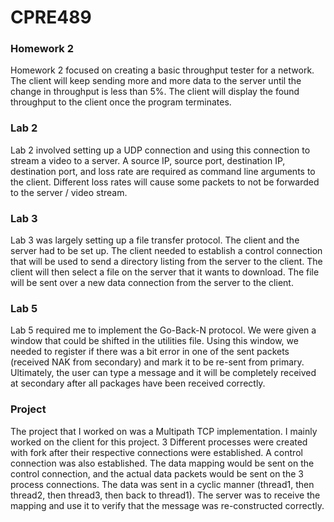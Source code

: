 # CPRE489

### Homework 2

Homework 2 focused on creating a basic throughput tester for a network. The client will keep sending more and more data to the server until the change in throughput
is less than 5%. The client will display the found throughput to the client once the program terminates.

### Lab 2

Lab 2 involved setting up a UDP connection and using this connection to stream a video to a server. A source IP, source port, destination IP, destination port,
and loss rate are required as command line arguments to the client. Different loss rates will cause some packets to not be forwarded to the server / video stream.

### Lab 3

Lab 3 was largely setting up a file transfer protocol. The client and the server had to be set up. The client needed to establish a control connection that will be
used to send a directory listing from the server to the client. The client will then select a file on the server that it wants to download. The file will be sent over
a new data connection from the server to the client.

### Lab 5

Lab 5 required me to implement the Go-Back-N protocol. We were given a window that could be shifted in the utilities file. Using this window, we needed to register if
there was a bit error in one of the sent packets (received NAK from secondary) and mark it to be re-sent from primary. Ultimately, the user can type a message and it will
be completely received at secondary after all packages have been received correctly.

### Project

The project that I worked on was a Multipath TCP implementation. I mainly worked on the client for this project. 3 Different processes were created with fork after their respective connections were established. A control connection was also established. The data mapping would be sent on the control connection, and the actual data packets
would be sent on the 3 process connections. The data was sent in a cyclic manner (thread1, then thread2, then thread3, then back to thread1). The server was to receive the
mapping and use it to verify that the message was re-constructed correctly.
